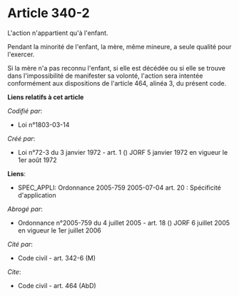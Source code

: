 # Article 340-2

L'action n'appartient qu'à l'enfant.

Pendant la minorité de l'enfant, la mère, même mineure, a seule qualité pour l'exercer.

Si la mère n'a pas reconnu l'enfant, si elle est décédée ou si elle se trouve dans l'impossibilité de manifester sa volonté,
l'action sera intentée conformément aux dispositions de l'article 464, alinéa 3, du présent code.

**Liens relatifs à cet article**

_Codifié par_:

  - Loi n°1803-03-14

_Créé par_:

  - Loi n°72-3 du 3 janvier 1972 - art. 1 () JORF 5 janvier 1972 en vigueur le 1er août 1972

**Liens**:

  - SPEC_APPLI: Ordonnance 2005-759 2005-07-04 art. 20 : Spécificité d'application

_Abrogé par_:

  - Ordonnance n°2005-759 du 4 juillet 2005 - art. 18 () JORF 6 juillet 2005 en vigueur le 1er juillet 2006

_Cité par_:

  - Code civil - art. 342-6 (M)

_Cite_:

  - Code civil - art. 464 (AbD)
